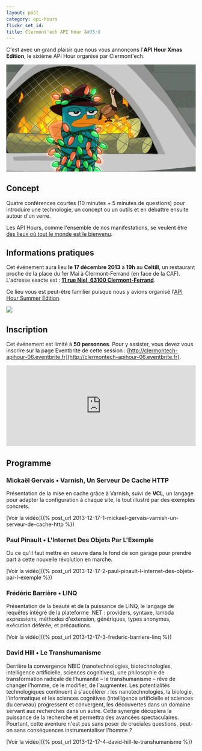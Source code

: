 ```yaml
---
layout: post
category: api-hours
flickr_set_id:
title: Clermont'ech API Hour &#35;6
---
```


C'est avec un grand plaisir que nous vous annonçons l'**API Hour Xmas Edition**,
le sixième API Hour organisé par Clermont'ech.

![](/images/perry_xmas.jpg)

## Concept

Quatre conférences courtes (10 minutes + 5 minutes de questions) pour
introduire une technologie, un concept ou un outils et en débattre ensuite
autour d'un verre.

Les API Hours, comme l'ensemble de nos manifestations, se veulent être [des
lieux où tout le monde est le bienvenu](/code-of-conduct.html).

## Informations pratiques

Cet événement aura lieu **le 17 décembre 2013** à **19h** au **Celtill**, un
restaurant proche de la place du 1er Mai à Clermont-Ferrand (en face de la CAF).
L'adresse exacte est : [**11 rue Niel, 63100
Clermont-Ferrand**](https://maps.google.fr/maps?ie=UTF8&cid=3358887464373546188&q=Celtill).

Ce lieu vous est peut-être familier puisque nous y avions organisé l'[API Hour
Summer Edition](/api-hours/api-hour-3.html).

[![](http://maps.googleapis.com/maps/api/staticmap?center=Celtill&size=600x400&sensor=false&markers=color:red|45.78431,3.10160)](https://maps.google.fr/maps?ie=UTF8&cid=3358887464373546188&q=Celtill)

## Inscription

Cet événement est limité à **50 personnes**. Pour y assister, vous devez vous
inscrire sur la page Eventbrite de cette session :
[http://clermontech-apihour-06.eventbrite.fr](http://clermontech-apihour-06.eventbrite.fr).

<iframe src="http://www.eventbrite.com/tickets-external?eid=9614279569&amp;ref=etckt&amp;v=2" frameborder="0" height="214" width="100%" vspace="0" hspace="0" marginheight="5" marginwidth="5" scrolling="auto" allowtransparency="true">Clermont'ech Eventbrite</iframe>

## Programme

### Mickaël Gervais • Varnish, Un Serveur De Cache HTTP

Présentation de la mise en cache grâce à Varnish, suivi de **VCL**, un langage
pour adapter la configuration à chaque site, le tout illustré par des exemples
concrets.

[Voir la vidéo]({% post_url 2013-12-17-1-mickael-gervais-varnish-un-serveur-de-cache-http %})

### Paul Pinault • L'Internet Des Objets Par L'Exemple

Ou ce qu'il faut mettre en oeuvre dans le fond de son garage pour prendre part à
cette nouvelle révolution en marche.

[Voir la vidéo]({% post_url 2013-12-17-2-paul-pinault-l-internet-des-objets-par-l-exemple %})

### Frédéric Barrière • LINQ

Présentation de la beauté et de la puissance de LINQ, le langage de requêtes
intégré de la plateforme .NET : providers, syntaxe, lambda expressions, méthodes
d'extension, génériques, types anonymes, exécution déférée, et précautions.

[Voir la vidéo]({% post_url 2013-12-17-3-frederic-barriere-linq %})

### David Hill • Le Transhumanisme

Derrière la convergence NBIC (nanotechnologies, biotechnologies, intelligence
artificielle, sciences cognitives), une philosophie de transformation radicale
de l’humanité – le transhumanisme – rêve de changer l’homme, de le modifier, de
l'augmenter. Les potentialités technologiques continuent à s'accélérer : les
nanotechnologies, la biologie, l’informatique et les sciences cognitives
(intelligence artificielle et sciences du cerveau) progressent et convergent,
les découvertes dans un domaine servant aux recherches dans un autre. Cette
synergie décuplera la puissance de la recherche et permettra des avancées
spectaculaires. Pourtant, cette aventure n'est pas sans poser de cruciales
questions, peut-on sans conséquences instrumentaliser l'homme ?

[Voir la vidéo]({% post_url 2013-12-17-4-david-hill-le-transhumanisme %})
